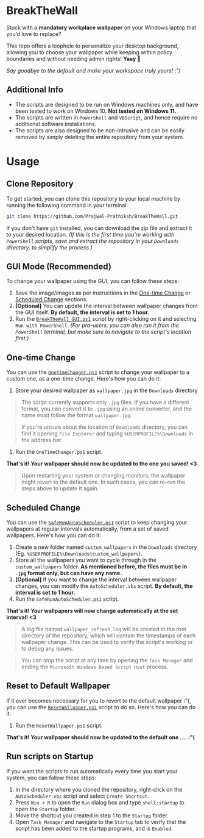 # BreakTheWall
Stuck with a **mandatory workplace wallpaper** on your Windows laptop that you’d love to replace?

This repo offers a loophole to personalize your desktop background, allowing you to choose your wallpaper while keeping within policy boundaries and without needing admin rights! **Yaay 🎉**

*Say goodbye to the default and make your workspace truly yours! :")*

## Additional Info
- The scripts are designed to be run on Windows machines only, and have been tested to work on Windows 10. **Not tested on Windows 11.**
- The scripts are written in `PowerShell` and `VBScript`, and hence require no additional software installations.
- The scripts are also designed to be non-intrusive and can be easily removed by simply deleting the entire repository from your system.

# Usage
## Clone Repository
To get started, you can clone this repository to your local machine by running the following command in your terminal:
```bash
git clone https://github.com/Prajwal-Prathiksh/BreakTheWall.git
```

If you don't have `git` installed, you can download the zip file and extract it to your desired location. *(If this is the first time you're working with `PowerShell` scripts, save and extract the repository in your `Downloads` directory, to simplify the process.)*


## GUI Mode (Recommended)
To change your wallpaper using the GUI, you can follow these steps:
1. Save the image/images as per instructions in the [One-time Change](#one-time-change) or [Scheduled Change](#scheduled-change) sections.
1. **[Optional]** You can update the interval between wallpaper changes from the GUI itself. **By default, the interval is set to 1 hour.**
1. Run the [`BreakTheWall_GUI.ps1`](BreakTheWall_GUI.ps1) script by right-clicking on it and selecting `Run with PowerShell`. *(For pro-users, you can also run it from the `PowerShell` terminal, but make sure to navigate to the script's location first.)*

## One-time Change
You can use the [`OneTimeChanger.ps1`](OneTimeChanger.ps1) script to change your wallpaper to a custom one, as a one-time change. Here's how you can do it:
1. Store your desired wallpaper as `wallpaper.jpg` in the `Downloads` directory
> The script currently supports only `.jpg` files. If you have a different format, you can convert it to `.jpg` using an online converter, and the name must follow the format `wallpaper.jpg`.

> If you're unsure about the location of `Downloads` directory, you can find it opening `File Explorer` and typing `%USERPROFILE%\Downloads` in the address bar.
1. Run the `OneTimeChanger.ps1` script.

**That's it! Your wallpaper should now be updated to the one you saved! <3**
> Upon restarting your system or changing monitors, the wallpaper might revert to the default one. In such cases, you can re-run the steps above to update it again.

## Scheduled Change
You can use the [`SafeRunAutoScheduler.ps1`](SafeRunAutoScheduler.ps1) script to keep changing your wallpapers at regular intervals automatically, from a set of saved wallpapers. Here's how you can do it:
1. Create a new folder named `custom_wallpapers` in the `Downloads` directory (Eg. `%USERPROFILE%\Downloads\custom_wallpapers`).
1. Store all the wallpapers you want to cycle through in the `custom_wallpapers` folder. **As mentioned before, the files must be in `.jpg` format only, but can have any name.**
1. **[Optional]** If you want to change the interval between wallpaper changes, you can modify the `AutoScheduler.vbs` script. **By default, the interval is set to 1 hour.**
2. Run the `SafeRunAutoScheduler.ps1` script.

**That's it! Your wallpapers will now change automatically at the set interval! <3**
> A log file named `wallpaper_refresh.log` will be created in the root directory of the repository, which will contain the timestamps of each wallpaper change. This can be used to verify the script's working or to debug any issues.

> You can stop the script at any time by opening the `Task Manager` and ending the `Microsoft Windows Based Script Host` process.

## Reset to Default Wallpaper
If it ever becomes necessary for you to revert to the default wallpaper :"(, you can use the [`ResetWallpaper.ps1`](ResetWallpaper.ps1) script to do so. Here's how you can do it:
1. Run the `ResetWallpaper.ps1` script.

**That's it! Your wallpaper should now be updated to the default one .... :"(**


## Run scripts on Startup
If you want the scripts to run automatically every time you start your system, you can follow these steps:
1. In the directory where you cloned the repository, right-click on the `AutoScheduler.vbs` script and select `Create Shortcut`.
1. Press `Win + R` to open the `Run` dialog box and type `shell:startup` to open the `Startup` folder.
1. Move the shortcut you created in step 1 to the `Startup` folder.
1. Open `Task Manager` and navigate to the `Startup` tab to verify that the script has been added to the startup programs, and is `Enabled`.
